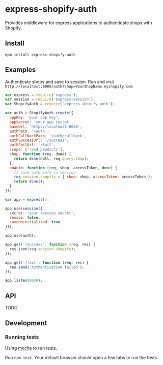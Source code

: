# express-shopify-auth

Provides middleware for express applications to authenticate shops with Shopify.

## Install

```
npm install express-shopify-auth
```

## Examples

Authenticate shops and save to session.
Run and visit `http://localhost:8000/auth?shop=YourShopName.myshopify.com`

```js
var express = require('express');
var session = require('express-session');
var ShopifyAuth = require('express-shopify-auth');

var auth = ShopifyAuth.create({
  appKey: 'your app key',
  appSecret: 'your app secret',
  baseUrl: 'http://localhost:8000',
  authPath: '/auth',
  authCallbackPath: '/auth/callback',
  authSuccessUrl: '/success',
  authFailUrl: '/fail',
  scope: ['read_products'],
  shop: function (req, done) {
    return done(null, req.query.shop);
  },
  onAuth: function (req, shop, accessToken, done) {
    // save auth info to session
    req.session.shopify = { shop: shop, accessToken: accessToken };
    return done();
  }
});

var app = express();

app.use(session({
  secret: 'your session secret',
  resave: false,
  saveUninitialized: true
}));

app.use(auth);

app.get('/success', function (req, res) {
  res.json(req.session.shopify);
});

app.get('/fail', function (req, res) {
  res.send('Authentication failed');
});

app.listen(8000);
```

## API

TODO

## Development

### Running tests

Using [mocha](https://mochajs.org/) to run tests.

Run `npm test`. Your default browser should open a few tabs to run the tests.
